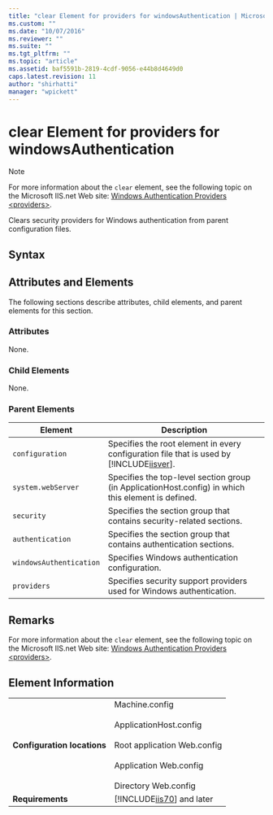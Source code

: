 ```yaml
---
title: "clear Element for providers for windowsAuthentication | Microsoft Docs"
ms.custom: ""
ms.date: "10/07/2016"
ms.reviewer: ""
ms.suite: ""
ms.tgt_pltfrm: ""
ms.topic: "article"
ms.assetid: baf5591b-2819-4cdf-9056-e44b8d4649d0
caps.latest.revision: 11
author: "shirhatti"
manager: "wpickett"
---
```

# clear Element for providers for windowsAuthentication
> [!NOTE]
>  For more information about the `clear` element, see the following topic on the Microsoft IIS.net Web site: [Windows Authentication Providers \<providers>](http://www.iis.net/ConfigReference/system.webServer/security/authentication/windowsAuthentication/providers).  
  
 Clears security providers for Windows authentication from parent configuration files.  
  
## Syntax  
  
## Attributes and Elements  
 The following sections describe attributes, child elements, and parent elements for this section.  
  
### Attributes  
 None.  
  
### Child Elements  
 None.  
  
### Parent Elements  
  
|Element|Description|  
|-------------|-----------------|  
|`configuration`|Specifies the root element in every configuration file that is used by [!INCLUDE[iisver](../../reference/admin/includes/iisver-md.md)].|  
|`system.webServer`|Specifies the top-level section group (in ApplicationHost.config) in which this element is defined.|  
|`security`|Specifies the section group that contains security-related sections.|  
|`authentication`|Specifies the section group that contains authentication sections.|  
|`windowsAuthentication`|Specifies Windows authentication configuration.|  
|`providers`|Specifies security support providers used for Windows authentication.|  
  
## Remarks  
 For more information about the `clear` element, see the following topic on the Microsoft IIS.net Web site: [Windows Authentication Providers \<providers>](http://www.iis.net/ConfigReference/system.webServer/security/authentication/windowsAuthentication/providers).  
  
## Element Information  
  
|||  
|-|-|  
|**Configuration locations**|Machine.config<br /><br /> ApplicationHost.config<br /><br /> Root application Web.config<br /><br /> Application Web.config<br /><br /> Directory Web.config|  
|**Requirements**|[!INCLUDE[iis70](../../reference/admin/includes/iis70-md.md)] and later|